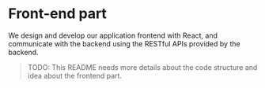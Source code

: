 # Front-end part

We design and develop our application frontend with React, and communicate with the backend using the RESTful APIs provided by the backend.

> TODO: This README needs more details about the code structure and idea about the frontend part.
